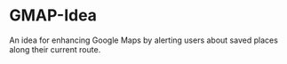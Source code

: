 # GMAP-Idea
An idea for enhancing Google Maps by alerting users about saved places along their current route.
